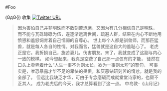 #Foo 

(ʘдʘ╬) 收集 [![Twitter URL](https://img.shields.io/twitter/url/http/shields.io.svg?style=social&style=flat-square)](https://twitter.com/Bee7zEBub)

>因为害怕自己并非明珠而不敢刻苦琢磨，又因为有几分相信自己是明珠， 而不能与瓦砾碌碌为伍，遂逐渐远离世间，疏避人群，结果在内心不断地用愤懑和羞怒饲育着自己懦弱的自尊心。 世上每个人都是驯兽师，而那匹猛兽，就是每人各自的性情。对我而言，猛兽就是这自大的羞耻心了。 老虎正是它。我折损自己，施苦妻儿，伤害朋友。末了，我就变成了这副与内心一致的模样。 如今想起来，我真是空费了自己那一点仅有的才能， 徒然在口头上卖弄着什么“人生一事不为则太长，欲为一事则太短”的警句， 可事实是，唯恐暴露才华不足的卑怯的畏惧，和厌恶钻研刻苦的惰怠，就是我的全部了。 但远比我缺乏才华，可由于专念磨砺而成就堂堂诗家的，也颇不乏其人。 成为老虎后的今天，我才总算看到了这一点。 中岛敦-《山月记》
